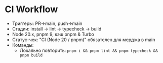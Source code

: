 # CI Workflow

- Триггеры: PR→main, push→main
- Стадии: install → lint → typecheck → build
- Node 20.x, pnpm 9, кэш pnpm & Turbo
- Статус-чек: "CI (Node 20 / pnpm)" обязателен для мерджа в main
- Команды:
  - Локально повторить: `pnpm i && pnpm lint && pnpm typecheck && pnpm build`
